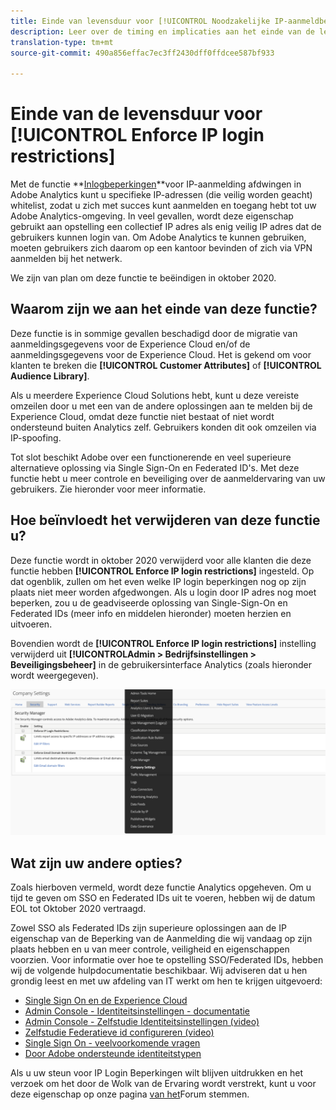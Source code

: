 ```yaml
---
title: Einde van levensduur voor [!UICONTROL Noodzakelijke IP-aanmeldbeperkingen afdwingen]
description: Leer over de timing en implicaties aan het einde van de levensduur voor [!UICONTROL dwingt IP login beperkingen af]
translation-type: tm+mt
source-git-commit: 490a856effac7ec3ff2430dff0ffdcee587bf933

---
```



# Einde van de levensduur voor [!UICONTROL Enforce IP login restrictions]

Met de functie **[Inlogbeperkingen](/help/admin/company/security-manager.md)**voor IP-aanmelding afdwingen in Adobe Analytics kunt u specifieke IP-adressen (die veilig worden geacht) whitelist, zodat u zich met succes kunt aanmelden en toegang hebt tot uw Adobe Analytics-omgeving. In veel gevallen, wordt deze eigenschap gebruikt aan opstelling een collectief IP adres als enig veilig IP adres dat de gebruikers kunnen login van. Om Adobe Analytics te kunnen gebruiken, moeten gebruikers zich daarom op een kantoor bevinden of zich via VPN aanmelden bij het netwerk.

We zijn van plan om deze functie te beëindigen in oktober 2020.

## Waarom zijn we aan het einde van deze functie?

Deze functie is in sommige gevallen beschadigd door de migratie van aanmeldingsgegevens voor de Experience Cloud en/of de aanmeldingsgegevens voor de Experience Cloud. Het is gekend om voor klanten te breken die **[!UICONTROL Customer Attributes]** of **[!UICONTROL Audience Library]**.

Als u meerdere Experience Cloud Solutions hebt, kunt u deze vereiste omzeilen door u met een van de andere oplossingen aan te melden bij de Experience Cloud, omdat deze functie niet bestaat of niet wordt ondersteund buiten Analytics zelf. Gebruikers konden dit ook omzeilen via IP-spoofing.

Tot slot beschikt Adobe over een functionerende en veel superieure alternatieve oplossing via Single Sign-On en Federated ID&#39;s. Met deze functie hebt u meer controle en beveiliging over de aanmeldervaring van uw gebruikers. Zie hieronder voor meer informatie.

## Hoe beïnvloedt het verwijderen van deze functie u?

Deze functie wordt in oktober 2020 verwijderd voor alle klanten die deze functie hebben **[!UICONTROL Enforce IP login restrictions]** ingesteld. Op dat ogenblik, zullen om het even welke IP login beperkingen nog op zijn plaats niet meer worden afgedwongen. Als u login door IP adres nog moet beperken, zou u de geadviseerde oplossing van Single-Sign-On en Federated IDs (meer info en middelen hieronder) moeten herzien en uitvoeren.

Bovendien wordt de **[!UICONTROL Enforce IP login restrictions]** instelling verwijderd uit **[!UICONTROLAdmin > Bedrijfsinstellingen > Beveiligingsbeheer]** in de gebruikersinterface Analytics (zoals hieronder wordt weergegeven).

![](assets/sec-manager2.png)

## Wat zijn uw andere opties?

Zoals hierboven vermeld, wordt deze functie Analytics opgeheven. Om u tijd te geven om SSO en Federated IDs uit te voeren, hebben wij de datum EOL tot Oktober 2020 vertraagd.

Zowel SSO als Federated IDs zijn superieure oplossingen aan de IP eigenschap van de Beperking van de Aanmelding die wij vandaag op zijn plaats hebben en u van meer controle, veiligheid en eigenschappen voorzien. Voor informatie over hoe te opstelling SSO/Federated IDs, hebben wij de volgende hulpdocumentatie beschikbaar. Wij adviseren dat u hen grondig leest en met uw afdeling van IT werkt om hen te krijgen uitgevoerd:

* [Single Sign On en de Experience Cloud](https://spark.adobe.com/page/JeSB8EPEQIvjD/)
* [Admin Console - Identiteitsinstellingen - documentatie](https://helpx.adobe.com/enterprise/using/set-up-identity.html)
* [Admin Console - Zelfstudie Identiteitsinstellingen (video)](https://helpx.adobe.com/enterprise/how-to/identity-directories-domains.html?playlist=/ccx/v1/collection/product/enterprise/topics/enterprise-identity/collection.ccx.js&ref=helpx.adobe.com)
* [Zelfstudie Federatieve id configureren (video)](https://helpx.adobe.com/enterprise/how-to/identity-configure-ids.html?playlist=/ccx/v1/collection/product/enterprise/topics/enterprise-identity/collection.ccx.js&ref=helpx.adobe.com)
* [Single Sign On - veelvoorkomende vragen](https://helpx.adobe.com/enterprise/using/sso-faq.html)
* [Door Adobe ondersteunde identiteitstypen](https://helpx.adobe.com/enterprise/using/identity.html)

Als u uw steun voor IP Login Beperkingen wilt blijven uitdrukken en het verzoek om het door de Wolk van de Ervaring wordt verstrekt, kunt u voor deze eigenschap op onze pagina [van het](https://forums.adobe.com/ideas/11648)Forum stemmen.